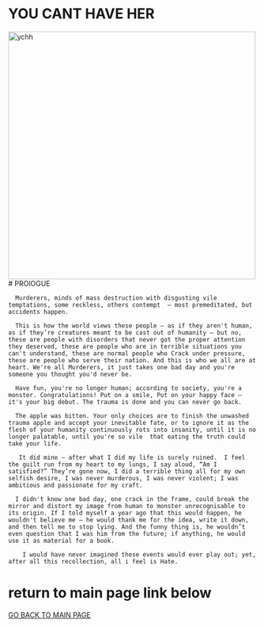 

# YOU CANT HAVE HER



<img src="YCHH/images/ychh.png" alt="ychh" height="500x" width="500px">
#  PROlOGUE


      Murderers, minds of mass destruction with disgusting vile temptations, some reckless, others contempt  – most premeditated, but accidents happen. 

      This is how the world views these people – as if they aren't human, as if they’re creatures meant to be cast out of humanity – but no, these are people with disorders that never got the proper attention they deserved, these are people who are in terrible situations you can't understand, these are normal people who Crack under pressure, these are people who serve their nation. And this is who we all are at heart. We're all Murderers, it just takes one bad day and you're someone you thought you'd never be.

      Have fun, you're no longer human; according to society, you're a monster. Congratulations! Put on a smile, Put on your happy face – it's your big debut. The trauma is done and you can never go back.

      The apple was bitten. Your only choices are to finish the unwashed trauma apple and accept your inevitable fate, or to ignore it as the flesh of your humanity continuously rots into insanity, until it is no longer palatable, until you're so vile  that eating the truth could take your life.

       It did mine – after what I did my life is surely ruined.  I feel the guilt run from my heart to my lungs, I say aloud, “Am I satisfied?” They’re gone now, I did a terrible thing all for my own selfish desire, I was never murderous, I was never violent; I was ambitious and passionate for my craft.

      I didn't know one bad day, one crack in the frame, could break the  mirror and distort my image from human to monster unrecognisable to its origin. If I told myself a year ago that this would happen, he wouldn't believe me – he would thank me for the idea, write it down, and then tell me to stop lying. And the funny thing is, he wouldn’t even question that I was him from the future; if anything, he would use it as material for a book.

        I would have never imagined these events would ever play out; yet, after all this recollection, all i feel is Hate.




#  return to main page link below


<a href="index.md">GO BACK TO MAIN PAGE</a>

